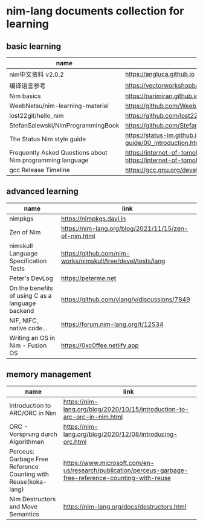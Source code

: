 # nim-lang documents collection for learning


## basic learning
|  name  | link  |
|  ----  | ----  |
| nim中文资料 v2.0.2              | https://angluca.github.io |
| 编译语言参考                     | https://vectorworkshopbaoerjie.github.io/book |
| Nim basics                      |  https://narimiran.github.io/nim-basics |
| WeebNetsu/nim-learning-material |  https://github.com/WeebNetsu/nim-learning-material |
| lost22git/hello_nim             |  https://github.com/lost22git/hello_nim |
| StefanSalewski/NimProgrammingBook  | https://github.com/StefanSalewski/NimProgrammingBook |
| The Status Nim style guide| https://status-im.github.io/nim-style-guide/00_introduction.html|
| Frequently Asked Questions about Nim programming language | https://internet-of-tomohiro.netlify.app/nim/faq.en or https://internet-of-tomohiro.pages.dev/nim/faq.en |
| gcc Release Timeline | https://gcc.gnu.org/develop.html#timeline |

## advanced learning
|  name  | link  |
|  ----  | ----  |
| nimpkgs                          | https://nimpkgs.dayl.in |
| Zen of Nim                      |  https://nim-lang.org/blog/2021/11/15/zen-of-nim.html |
| nimskull Language Specification Tests | https://github.com/nim-works/nimskull/tree/devel/tests/lang |
| Peter's DevLog | https://peterme.net |
| On the benefits of using C as a language backend | https://github.com/vlang/v/discussions/7849 |
| NIF, NIFC, native code... | https://forum.nim-lang.org/t/12534 |
| Writing an OS in Nim - Fusion OS | https://0xc0ffee.netlify.app |

## memory management
|  name  | link  |
|  ----  | ----  |
| Introduction to ARC/ORC in Nim | https://nim-lang.org/blog/2020/10/15/introduction-to-arc-orc-in-nim.html |
| ORC - Vorsprung durch Algorithmen | https://nim-lang.org/blog/2020/12/08/introducing-orc.html |
| Perceus: Garbage Free Reference Counting with Reuse(koka-lang) | https://www.microsoft.com/en-us/research/publication/perceus-garbage-free-reference-counting-with-reuse |
| Nim Destructors and Move Semantics | https://nim-lang.org/docs/destructors.html |
